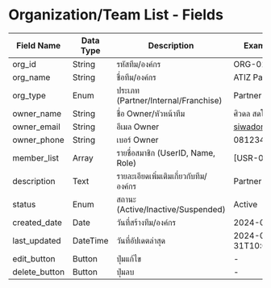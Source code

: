 # Organization/Team List - Fields

| Field Name     | Data Type | Description                           | Example Value        |
|----------------|-----------|---------------------------------------|----------------------|
| org_id         | String    | รหัสทีม/องค์กร                        | ORG-01               |
| org_name       | String    | ชื่อทีม/องค์กร                        | ATIZ Partner A       |
| org_type       | Enum      | ประเภท (Partner/Internal/Franchise)   | Partner              |
| owner_name     | String    | ชื่อ Owner/หัวหน้าทีม                 | ศิวดล สดใส           |
| owner_email    | String    | อีเมล Owner                            | siwadon@email.com    |
| owner_phone    | String    | เบอร์ Owner                            | 0812345678           |
| member_list    | Array     | รายชื่อสมาชิก (UserID, Name, Role)    | [USR-004, ...]       |
| description    | Text      | รายละเอียดเพิ่มเติมเกี่ยวกับทีม/องค์กร   | Partner กลุ่ม A      |
| status         | Enum      | สถานะ (Active/Inactive/Suspended)     | Active               |
| created_date   | Date      | วันที่สร้างทีม/องค์กร                  | 2024-01-01           |
| last_updated   | DateTime  | วันที่อัปเดตล่าสุด                     | 2024-01-31T10:00     |
| edit_button    | Button    | ปุ่มแก้ไข                              | -                    |
| delete_button  | Button    | ปุ่มลบ                                 | -                    |